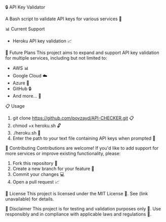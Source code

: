 

🔒 API Key Validator

A Bash script to validate API keys for various services 🚀

📊 Current Support
- Heroku API key validation 📈

🚀 Future Plans
This project aims to expand and support API key validation for multiple services, including but not limited to:

- AWS 📊
- Google Cloud ☁️
- Azure 🔵
- GitHub 🔒
- And more... 🤔

📋 Usage
1. git clone https://github.com/povzayd/API-CHECKER.git 📋
2. chmod +x heroku.sh 🔓
3. ./heroku.sh 🚀
4. Enter the path to your text file containing API keys when prompted 📝

🤝 Contributing
Contributions are welcome! If you'd like to add support for more services or improve existing functionality, please:

1. Fork this repository 🤝
2. Create a new branch for your feature 🌿
3. Commit your changes 💻
4. Open a pull request 📈

📜 License
This project is licensed under the MIT License 📜. See (link unavailable) for details.

🚨 Disclaimer
This project is for testing and validation purposes only 🚨. Use responsibly and in compliance with applicable laws and regulations 🤝.
